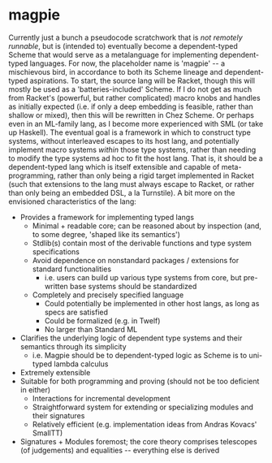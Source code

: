 # magpie
Currently just a bunch a pseudocode scratchwork that is *not remotely runnable*, but is (intended to) eventually become a dependent-typed Scheme that would serve as a 
metalanguage for implementing dependent-typed languages.
For now, the placeholder name is 'magpie' -- a mischievous bird, in accordance to both its Scheme lineage and dependent-typed aspirations.
To start, the source lang will be Racket, though this will mostly be used as a 'batteries-included' Scheme. If I do not get as much from Racket's (powerful, but rather 
complicated) macro knobs and handles as initially expected (i.e. if only a deep embedding is feasible, rather than shallow or mixed), then this will be rewritten in Chez Scheme. 
Or perhaps even in an ML-family lang, as I become more experienced with SML (or take up Haskell).
The eventual goal is a framework in which to construct type systems, without interleaved escapes to its host lang, and potentially implement macro systems *within* those type 
systems, rather than needing to modify the type systems ad hoc to fit the host lang. 
That is, it should be a dependent-typed lang which is itself extensible and capable of meta-programming, rather than only being a rigid target implemented in Racket (such that 
extensions to the lang must always escape to Racket, or rather than only being an embedded DSL, a la Turnstile).
A bit more on the envisioned characteristics of the lang:
- Provides a framework for implementing typed langs
  - Minimal + readable core; can be reasoned about by inspection (and, to some degree, 'shaped like its semantics')
  - Stdlib(s) contain most of the derivable functions and type system specifications
  - Avoid dependence on nonstandard packages / extensions for standard functionalities
    - i.e. users can build up various type systems from core, but pre-written base systems should be standardized
  - Completely and precisely specified language
    - Could potentially be implemented in other host langs, as long as specs are satisfied
    - Could be formalized (e.g. in Twelf)
    - No larger than Standard ML
- Clarifies the underlying logic of dependent type systems and their semantics through its simplicity
  - i.e. Magpie should be to dependent-typed logic as Scheme is to uni-typed lambda calculus
- Extremely extensible
- Suitable for both programming and proving (should not be too deficient in either)
  - Interactions for incremental development
  - Straightforward system for extending or specializing modules and their signatures
  - Relatively efficient (e.g. implementation ideas from Andras Kovacs' SmallTT)
- Signatures + Modules foremost; the core theory comprises telescopes (of judgements) and equalities -- everything else is derived

